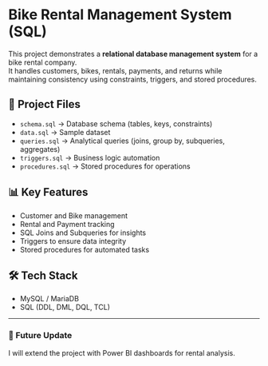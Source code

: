# Bike Rental Management System (SQL)

This project demonstrates a **relational database management system** for a bike rental company.  
It handles customers, bikes, rentals, payments, and returns while maintaining consistency using constraints, triggers, and stored procedures.  

## 📂 Project Files
- `schema.sql` → Database schema (tables, keys, constraints)
- `data.sql` → Sample dataset
- `queries.sql` → Analytical queries (joins, group by, subqueries, aggregates)
- `triggers.sql` → Business logic automation
- `procedures.sql` → Stored procedures for operations

## 📊 Key Features
- Customer and Bike management
- Rental and Payment tracking
- SQL Joins and Subqueries for insights
- Triggers to ensure data integrity
- Stored procedures for automated tasks

## 🛠️ Tech Stack
- MySQL / MariaDB
- SQL (DDL, DML, DQL, TCL)

---

### 🔮 Future Update
I will extend the project with Power BI dashboards for rental analysis.
